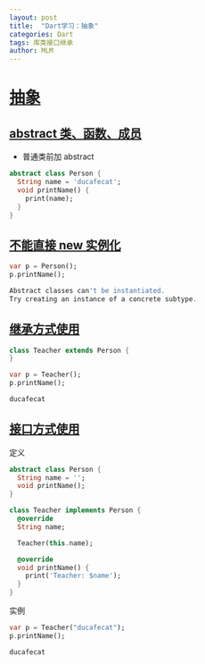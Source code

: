 ```yaml
---
layout: post
title:  "Dart学习：抽象"
categories: Dart
tags: 库类接口继承
author: MLM
---
```

# [抽象](https://ducafecat.com/course/dart-learn/dart-19-abstract#%E6%8A%BD%E8%B1%A1)

## [abstract 类、函数、成员](https://ducafecat.com/course/dart-learn/dart-19-abstract#abstract-%E7%B1%BB%E5%87%BD%E6%95%B0%E6%88%90%E5%91%98)

* 普通类前加 abstract

```dart
abstract class Person {
  String name = 'ducafecat';
  void printName() {
    print(name);
  }
}
```

## [不能直接 new 实例化](https://ducafecat.com/course/dart-learn/dart-19-abstract#%E4%B8%8D%E8%83%BD%E7%9B%B4%E6%8E%A5-new-%E5%AE%9E%E4%BE%8B%E5%8C%96)

```dart
var p = Person();
p.printName();

Abstract classes can't be instantiated.
Try creating an instance of a concrete subtype.
```

## [继承方式使用](https://ducafecat.com/course/dart-learn/dart-19-abstract#%E7%BB%A7%E6%89%BF%E6%96%B9%E5%BC%8F%E4%BD%BF%E7%94%A8)

```dart
class Teacher extends Person {
}

var p = Teacher();
p.printName();

ducafecat
```

## [接口方式使用](https://ducafecat.com/course/dart-learn/dart-19-abstract#%E6%8E%A5%E5%8F%A3%E6%96%B9%E5%BC%8F%E4%BD%BF%E7%94%A8)

定义

```dart
abstract class Person {
  String name = '';
  void printName();
}

class Teacher implements Person {
  @override
  String name;

  Teacher(this.name);

  @override
  void printName() {
    print('Teacher: $name');
  }
}
```

实例

```dart
var p = Teacher("ducafecat");
p.printName();

ducafecat
```
